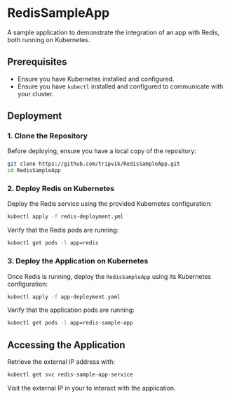 # RedisSampleApp

A sample application to demonstrate the integration of an app with Redis, both running on Kubernetes.

## Prerequisites

- Ensure you have Kubernetes installed and configured.
- Ensure you have `kubectl` installed and configured to communicate with your cluster.

## Deployment

### 1. Clone the Repository

Before deploying, ensure you have a local copy of the repository:

```bash
git clone https://github.com/tripvik/RedisSampleApp.git
cd RedisSampleApp
```

### 2. Deploy Redis on Kubernetes

Deploy the Redis service using the provided Kubernetes configuration:

```bash
kubectl apply -f redis-deployment.yml
```

Verify that the Redis pods are running:

```bash
kubectl get pods -l app=redis
```

### 3. Deploy the Application on Kubernetes

Once Redis is running, deploy the `RedisSampleApp` using its Kubernetes configuration:

```bash
kubectl apply -f app-deployment.yaml
```

Verify that the application pods are running:

```bash
kubectl get pods -l app=redis-sample-app
```

## Accessing the Application

Retrieve the external IP address with:

```bash
kubectl get svc redis-sample-app-service
```

Visit the external IP in your to interact with the application.
